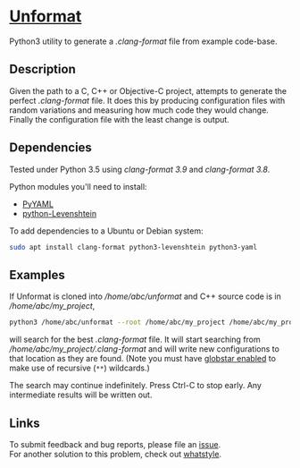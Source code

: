 # [Unformat](https://github.com/johnmcfarlane/unformat)

Python3 utility to generate a *.clang-format* file from example code-base.

## Description

Given the path to a C, C++ or Objective-C project, attempts to generate the perfect *.clang-format* file. 
It does this by producing configuration files with random variations and measuring how much code they would change. 
Finally the configuration file with the least change is output.

## Dependencies

Tested under Python 3.5 using *clang-format 3.9* and *clang-format 3.8*.

Python modules you'll need to install:

* [PyYAML](http://pyyaml.org/)
* [python-Levenshtein](https://pypi.python.org/pypi/python-Levenshtein)

To add dependencies to a Ubuntu or Debian system:

```sh
sudo apt install clang-format python3-levenshtein python3-yaml
```

## Examples

If Unformat is cloned into */home/abc/unformat* and C++ source code is in */home/abc/my_project*,

```sh
python3 /home/abc/unformat --root /home/abc/my_project /home/abc/my_project/**/*.h /home/abc/my_project/**/*.cpp
```

will search for the best *.clang-format* file. 
It will start searching from */home/abc/my_project/.clang-format*
and will write new configurations to that location as they are found.
(Note you must have 
[globstar enabled](http://shellrunner.com/better-simpler-searching-and-scripting-with-bash-globstar/)
to make use of recursive (`**`) wildcards.)

The search may continue indefinitely.
Press Ctrl-C to stop early. 
Any intermediate results will be written out.

## Links

To submit feedback and bug reports, please file an [issue](https://github.com/johnmcfarlane/unformat/issues).  
For another solution to this problem, check out [whatstyle](https://github.com/mikr/whatstyle).
